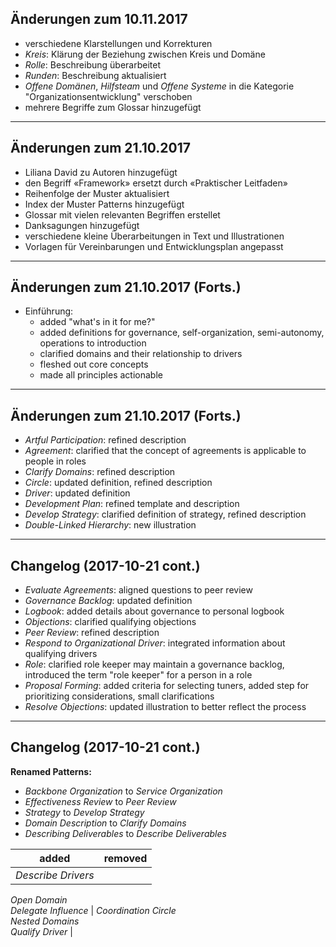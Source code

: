 ## Änderungen zum 10.11.2017

- verschiedene Klarstellungen und Korrekturen
- *Kreis*: Klärung der Beziehung zwischen Kreis und Domäne
- *Rolle*: Beschreibung überarbeitet
- *Runden*: Beschreibung aktualisiert
- *Offene Domänen*, *Hilfsteam* und *Offene Systeme* in die Kategorie "Organizationsentwicklung" verschoben
- mehrere Begriffe zum Glossar hinzugefügt

* * *

## Änderungen zum 21.10.2017

- Liliana David zu Autoren hinzugefügt
- den Begriff «Framework» ersetzt durch «Praktischer Leitfaden»
- Reihenfolge der Muster aktualisiert
- Index der Muster Patterns hinzugefügt 
- Glossar mit vielen relevanten Begriffen erstellet 
- Danksagungen hinzugefügt
- verschiedene kleine Überarbeitungen in Text und Illustrationen
- Vorlagen für Vereinbarungen und Entwicklungsplan angepasst

* * *

## Änderungen zum 21.10.2017 (Forts.)

- Einführung: 
    - added "what's in it for me?"
    - added definitions for governance, self-organization, semi-autonomy, operations to introduction
    - clarified domains and their relationship to drivers
    - fleshed out core concepts
    - made all principles actionable

* * *

## Änderungen zum 21.10.2017 (Forts.)

- *Artful Participation*: refined description
- *Agreement*: clarified that the concept of agreements is applicable to people in roles
- *Clarify Domains*: refined description
- *Circle*: updated definition, refined description
- *Driver*: updated definition
- *Development Plan*: refined template and description
- *Develop Strategy*: clarified definition of strategy, refined description
- *Double-Linked Hierarchy*: new illustration

* * *

## Changelog (2017-10-21 cont.)

- *Evaluate Agreements*: aligned questions to peer review
- *Governance Backlog*: updated definition
- *Logbook*: added details about governance to personal logbook
- *Objections*: clarified qualifying objections
- *Peer Review*: refined description
- *Respond to Organizational Driver*: integrated information about qualifying drivers
- *Role*: clarified role keeper may maintain a governance backlog, introduced the term "role keeper" for a person in a role
- *Proposal Forming*: added criteria for selecting tuners, added step for prioritizing considerations, small clarifications
- *Resolve Objections*: updated illustration to better reflect the process

* * *

## Changelog (2017-10-21 cont.)

**Renamed Patterns:**

- *Backbone Organization* to *Service Organization*
- *Effectiveness Review* to *Peer Review*
- *Strategy* to *Develop Strategy*
- *Domain Description* to *Clarify Domains*
- *Describing Deliverables* to *Describe Deliverables*

| added                                                           | removed                                                           |
| --------------------------------------------------------------- | ----------------------------------------------------------------- |
| _Describe Drivers_  
_Open Domain_  
_Delegate Influence_ | _Coordination Circle_  
_Nested Domains_  
_Qualify Driver_ |